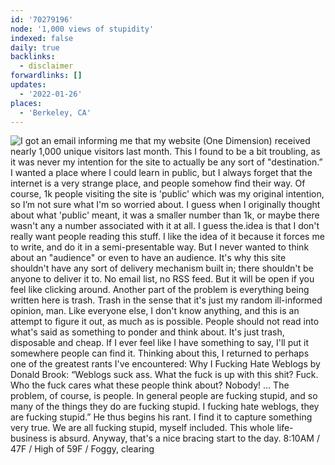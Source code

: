 ```yaml
---
id: '70279196'
node: '1,000 views of stupidity'
indexed: false
daily: true
backlinks:
  - disclaimer
forwardlinks: []
updates:
  - '2022-01-26'
places:
  - 'Berkeley, CA'
---
```

![I got an email informing me that my website (One Dimension) received nearly 1,000 unique visitors last month. This I found to be a bit troubling, as it was never my intention for the site to actually be any sort of "destination.” I wanted a place where I could learn in public, but I always forget that the internet is a very strange place, and people somehow find their way. Of course, 1k people visiting the site is 'public' which was my original intention, so I’m not sure what I'm so worried about. I guess when I originally thought about what 'public' meant, it was a smaller number than 1k, or maybe there wasn't any a number associated with it at all. I guess the.idea is that I don't really want people reading this stuff. I like the idea of it because it forces me to write, and do it in a semi-presentable way. But I never wanted to think about an "audience" or even to have an audience. It's why this site shouldn't have any sort of delivery mechanism built in; there shouldn't be anyone to deliver it to. No email list, no RSS feed. But it will be open if you feel like clicking around. Another part of the problem is everything being written here is trash. Trash in the sense that it's just my random ill-informed opinion, man. Like everyone else, I don't know anything, and this is an attempt to figure it out, as much as is possible. People should not read into what's said as something to ponder and think about. It's just trash, disposable and cheap. If I ever feel like I have something to say, I'll put it somewhere people can find it. Thinking about this, I returned to perhaps one of the greatest rants I've encountered: Why I Fucking Hate Weblogs by Donald Brook: “Weblogs suck ass. What the fuck is up with this shit? Fuck. Who the fuck cares what these people think about? Nobody! … The problem, of course, is people. In general people are fucking stupid, and so many of the things they do are fucking stupid. I fucking hate weblogs, they are fucking stupid.” He thus begins his rant. I find it to capture something very true. We are all fucking stupid, myself included. This whole life-business is absurd. Anyway, that's a nice bracing start to the day. 8:10AM / 47F / High of 59F / Foggy, clearing](images/70279196/CXdtEZayhE-daily.webp "")

